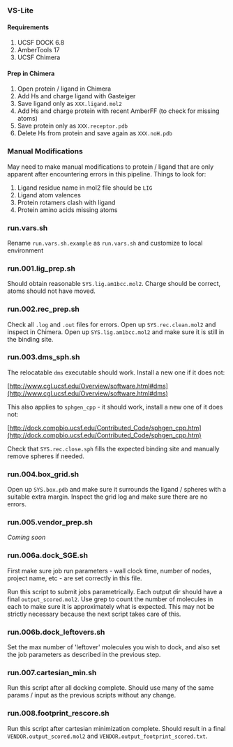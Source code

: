 ### VS-Lite

#### Requirements

1. UCSF DOCK 6.8
2. AmberTools 17
3. UCSF Chimera

#### Prep in Chimera

1. Open protein / ligand in Chimera
2. Add Hs and charge ligand with Gasteiger
3. Save ligand only as `XXX.ligand.mol2`
4. Add Hs and charge protein with recent AmberFF (to check for missing atoms)
5. Save protein only as `XXX.receptor.pdb`
6. Delete Hs from protein and save again as `XXX.noH.pdb`

### Manual Modifications

May need to make manual modifications to protein / ligand that are only
apparent after encountering errors in this pipeline. Things to look for:

1. Ligand residue name in mol2 file should be `LIG`
2. Ligand atom valences
3. Protein rotamers clash with ligand
4. Protein amino acids missing atoms

### run.vars.sh

 Rename `run.vars.sh.example` as `run.vars.sh` and customize to local environment


### run.001.lig_prep.sh

Should obtain reasonable `SYS.lig.am1bcc.mol2`. Charge should be correct, atoms
should not have moved.


### run.002.rec_prep.sh

Check all `.log` and `.out` files for errors. Open up `SYS.rec.clean.mol2` and
inspect in Chimera. Open up `SYS.lig.am1bcc.mol2` and make sure it is still in
the binding site.


### run.003.dms_sph.sh

The relocatable `dms` executable should work. Install a new one if it does not:

[http://www.cgl.ucsf.edu/Overview/software.html#dms](http://www.cgl.ucsf.edu/Overview/software.html#dms)

This also applies to `sphgen_cpp` - it should work, install a new one of it does not:

[http://dock.compbio.ucsf.edu/Contributed_Code/sphgen_cpp.htm](http://dock.compbio.ucsf.edu/Contributed_Code/sphgen_cpp.htm)

Check that `SYS.rec.close.sph` fills the expected binding site and manually
remove spheres if needed.


### run.004.box_grid.sh

Open up `SYS.box.pdb` and make sure it surrounds the ligand / spheres with a
suitable extra margin. Inspect the grid log and make sure there are no errors.


### run.005.vendor_prep.sh

*Coming soon*


### run.006a.dock_SGE.sh

First make sure job run parameters - wall clock time, number of nodes, project
name, etc - are set correctly in this file. 

Run this script to submit jobs parametrically. Each output dir should have a
final `output_scored.mol2`. Use grep to count the number of molecules in each
to make sure it is approximately what is expected. This may not be strictly 
necessary because the next script takes care of this.


### run.006b.dock_leftovers.sh

Set the max number of 'leftover' molecules you wish to dock, and also set the
job parameters as described in the previous step.


### run.007.cartesian_min.sh

Run this script after all docking complete. Should use many of the same params /
input as the previous scripts without any change.


### run.008.footprint_rescore.sh

Run this script after cartesian minimization complete. Should result in a final
`VENDOR.output_scored.mol2` and `VENDOR.output_footprint_scored.txt`.

